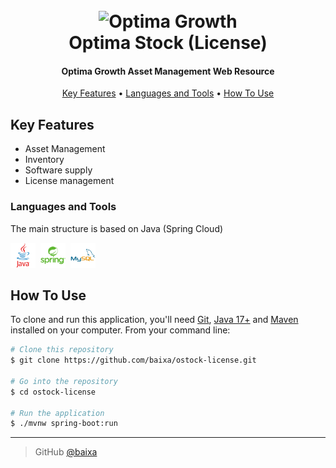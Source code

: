 
<h1 align="center">
  <br>
  <img src="https://vk.com/doc214961402_647237932?hash=9px2ZN6S6AW5jIipj6n32XXaGMiCpiOopIU1iHfTQBg&dl=5uF2jxx1EJRdBmxhwAaT9MbPbzIDwZqfTWmczXJfGjs" alt="Optima Growth" width="200">
  <br>
  Optima Stock (License)
  <br>
</h1>

<h4 align="center">Optima Growth Asset Management Web Resource</h4>

<p align="center">
  <a href="#key-features">Key Features</a> •
  <a href="#languages-and-tools">Languages and Tools</a> •
  <a href="#how-to-use">How To Use</a>
</p>

## Key Features

* Asset Management
* Inventory
* Software supply
* License management

### Languages and Tools

The main structure is based on Java (Spring Cloud)

<div>
  <img src="https://github.com/devicons/devicon/blob/master/icons/java/java-original-wordmark.svg" title="Java" alt="Java" width="40" height="40"/>&nbsp;
  <img src="https://github.com/devicons/devicon/blob/master/icons/spring/spring-original-wordmark.svg" title="Spring" alt="Spring" width="40" height="40"/>&nbsp;
  <img src="https://github.com/devicons/devicon/blob/master/icons/mysql/mysql-original-wordmark.svg" title="MySQL"  alt="MySQL" width="40" height="40"/>&nbsp;
</div>

## How To Use

To clone and run this application, you'll need [Git](https://git-scm.com), [Java 17+](https://www.oracle.com/java/) and [Maven](https://maven.apache.org/) installed on your computer. From your command line:

```bash
# Clone this repository
$ git clone https://github.com/baixa/ostock-license.git

# Go into the repository
$ cd ostock-license

# Run the application
$ ./mvnw spring-boot:run
```

---

> GitHub [@baixa](https://github.com/baixa)

